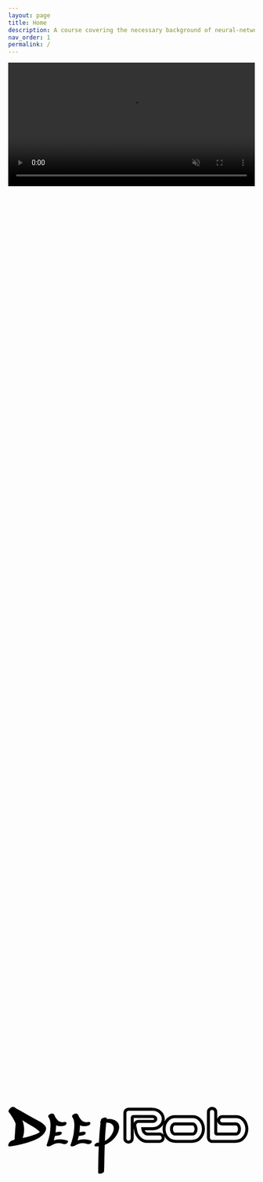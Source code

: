```yaml
---
layout: page
title: Home
description: A course covering the necessary background of neural-network-based deep learning for robot perception – building on advancements in computer vision that enable robots to physically manipulate objects. ROB 498-004 and ROB 599-004 at the University of Michigan.
nav_order: 1
permalink: /
---
```



<div class="banner-container">
<!-- <img src="{{site.baseurl}}/assets/images/banner.jpg" alt="Banner" style="width:100%;"> -->

<video id="bannerVideo" width="100%" autoplay loop muted playsinline>
  <source src="{{site.baseurl}}/assets/videos/banner.webm" type="video/webm">
</video>

<script>
  document.addEventListener('DOMContentLoaded', function() {
    var video = document.getElementById('bannerVideo');

    video.play();

    video.addEventListener('ended', function() {
      video.currentTime = 0;
      video.play();
    });
  });


</script>

<div class="banner-info">
	<!-- <div class="banner-title">DeepRob</div> -->
	<!-- <div class="banner-subtitle">Deep Learning for Robot Perception</div> -->
<!-- 	<img  src="{{site.baseurl}}/assets/logos/DeepRob.svg" alt="DeepRob"/> -->
	<div class="banner-title">
	<svg style="height: 100%;" viewBox="0 0 62 18" fill="none" xmlns="http://www.w3.org/2000/svg">
<g id="title-svg-DeepRob">
<path id="title-svg-DeepRob-1" d="M0.852 0.0839996C0.956 0.0279999 1.068 0 1.188 0C1.356 0 1.512 0.0479999 1.656 0.144C1.712 0.184 1.764 0.224 1.812 0.263999C1.86 0.303999 1.904 0.339999 1.944 0.372C1.992 0.404 2.056 0.436 2.136 0.468C2.216 0.5 2.284 0.532 2.34 0.564C2.58 0.692 2.932 0.892 3.396 1.164L4.464 1.776C5.08 2.128 5.62 2.432 6.084 2.688L6.852 3.096C7.308 3.328 7.692 3.536 8.004 3.72C8.324 3.904 8.62 4.112 8.892 4.344C9.092 4.528 9.248 4.708 9.36 4.884C9.472 5.06 9.528 5.252 9.528 5.46L9.516 5.592C9.436 6.056 9.192 6.5 8.784 6.924C8.472 7.26 8.104 7.548 7.68 7.788C7.264 8.028 6.784 8.256 6.24 8.472C5.312 8.824 4.248 9.14 3.048 9.42C2.92 9.452 2.828 9.472 2.772 9.48L2.28 9.6L1.584 9.732C1.368 9.772 1.104 9.812 0.792 9.852C0.76 9.86 0.7 9.876 0.612 9.9C0.532 9.916 0.46 9.924 0.396 9.924C0.364 9.924 0.316 9.916 0.252 9.9C0.084 9.868 0 9.768 0 9.6C0 9.488 0.04 9.36 0.12 9.216C0.192 9.064 0.268 8.944 0.348 8.856C0.588 8.576 0.94 8.384 1.404 8.28C1.5 8.256 1.556 8.232 1.572 8.208C1.596 8.176 1.612 8.108 1.62 8.004C1.62 7.86 1.628 7.644 1.644 7.356C1.708 6.596 1.748 6.016 1.764 5.616C1.796 5.232 1.816 4.944 1.824 4.752C1.832 4.712 1.84 4.66 1.848 4.596C1.856 4.524 1.86 4.44 1.86 4.344C1.86 4.24 1.844 4.144 1.812 4.056C1.644 3.648 1.376 3.144 1.008 2.544C1.008 2.552 1.012 2.564 1.02 2.58C1.036 2.588 1.048 2.608 1.056 2.64C0.952 2.456 0.78 2.188 0.54 1.836C0.508 1.796 0.472 1.744 0.432 1.68C0.392 1.616 0.356 1.564 0.324 1.524C0.3 1.5 0.268 1.468 0.228 1.428C0.188 1.38 0.156 1.34 0.132 1.308C0.092 1.228 0.072 1.156 0.072 1.092C0.072 0.916 0.16 0.732 0.336 0.539999C0.504 0.348 0.676 0.196 0.852 0.0839996ZM3.648 7.812C4.376 7.652 5.164 7.44 6.012 7.176C6.468 7.032 6.84 6.9 7.128 6.78C7.416 6.66 7.688 6.504 7.944 6.312C7.712 6.032 7.448 5.792 7.152 5.592C6.864 5.384 6.452 5.12 5.916 4.8L5.016 4.26L3.564 3.36C3.86 4.2 4.008 4.988 4.008 5.724C4.008 6.26 3.932 6.792 3.78 7.32L3.648 7.812Z" fill="black"/>
<path id="title-svg-DeepRob-2" d="M14.856 8.45999C14.976 8.49999 15.036 8.57199 15.036 8.67599C15.036 8.80399 14.96 8.94399 14.808 9.09599C14.64 9.26399 14.424 9.34799 14.16 9.34799C14.032 9.34799 13.924 9.33199 13.836 9.29999C13.412 9.16399 13.028 9.09599 12.684 9.09599C12.084 9.09599 11.472 9.28799 10.848 9.67199C10.744 9.74399 10.616 9.80399 10.464 9.85199C10.32 9.89199 10.184 9.91199 10.056 9.91199C9.936 9.91199 9.84 9.89199 9.768 9.85199C9.696 9.80399 9.66 9.73199 9.66 9.63599C9.66 9.57999 9.668 9.53199 9.684 9.49199C9.916 8.84399 10.1 8.25999 10.236 7.73999C10.38 7.21999 10.476 6.69199 10.524 6.15599C10.596 5.43599 10.632 4.90799 10.632 4.57199C10.632 3.68399 10.46 3.00399 10.116 2.53199C10.076 2.48399 10.056 2.41999 10.056 2.33999C10.056 2.17999 10.168 2.03199 10.392 1.89599C10.616 1.75199 10.836 1.67999 11.052 1.67999C11.196 1.67999 11.3 1.71199 11.364 1.77599C11.468 1.81599 11.536 1.87999 11.568 1.96799C11.768 2.49599 12.044 2.94399 12.396 3.31199C12.748 3.67199 13.164 3.85199 13.644 3.85199C13.732 3.85199 13.864 3.83599 14.04 3.80399C14.152 3.78799 14.224 3.77999 14.256 3.77999C14.392 3.77999 14.492 3.81199 14.556 3.87599C14.628 3.93199 14.664 4.01199 14.664 4.11599C14.664 4.22799 14.616 4.33999 14.52 4.45199C14.432 4.56399 14.312 4.64399 14.16 4.69199C13.832 4.80399 13.504 4.85999 13.176 4.85999C12.784 4.85999 12.408 4.77999 12.048 4.61999C12.032 5.06799 12.012 5.40399 11.988 5.62799L11.904 6.38399C12.216 6.32799 12.528 6.27999 12.84 6.23999L13.008 6.22799C13.328 6.22799 13.488 6.33599 13.488 6.55199C13.488 6.69599 13.408 6.82399 13.248 6.93599C13.088 7.04799 12.924 7.11999 12.756 7.15199C12.508 7.19999 12.168 7.25199 11.736 7.30799C11.648 7.69999 11.552 8.06799 11.448 8.41199C11.976 8.21999 12.512 8.12399 13.056 8.12399C13.656 8.12399 14.256 8.23599 14.856 8.45999Z" fill="black"/>
<path id="title-svg-DeepRob-3" d="M20.856 8.45999C20.976 8.49999 21.036 8.57199 21.036 8.67599C21.036 8.80399 20.96 8.94399 20.808 9.09599C20.64 9.26399 20.424 9.34799 20.16 9.34799C20.032 9.34799 19.924 9.33199 19.836 9.29999C19.412 9.16399 19.028 9.09599 18.684 9.09599C18.084 9.09599 17.472 9.28799 16.848 9.67199C16.744 9.74399 16.616 9.80399 16.464 9.85199C16.32 9.89199 16.184 9.91199 16.056 9.91199C15.936 9.91199 15.84 9.89199 15.768 9.85199C15.696 9.80399 15.66 9.73199 15.66 9.63599C15.66 9.57999 15.668 9.53199 15.684 9.49199C15.916 8.84399 16.1 8.25999 16.236 7.73999C16.38 7.21999 16.476 6.69199 16.524 6.15599C16.596 5.43599 16.632 4.90799 16.632 4.57199C16.632 3.68399 16.46 3.00399 16.116 2.53199C16.076 2.48399 16.056 2.41999 16.056 2.33999C16.056 2.17999 16.168 2.03199 16.392 1.89599C16.616 1.75199 16.836 1.67999 17.052 1.67999C17.196 1.67999 17.3 1.71199 17.364 1.77599C17.468 1.81599 17.536 1.87999 17.568 1.96799C17.768 2.49599 18.044 2.94399 18.396 3.31199C18.748 3.67199 19.164 3.85199 19.644 3.85199C19.732 3.85199 19.864 3.83599 20.04 3.80399C20.152 3.78799 20.224 3.77999 20.256 3.77999C20.392 3.77999 20.492 3.81199 20.556 3.87599C20.628 3.93199 20.664 4.01199 20.664 4.11599C20.664 4.22799 20.616 4.33999 20.52 4.45199C20.432 4.56399 20.312 4.64399 20.16 4.69199C19.832 4.80399 19.504 4.85999 19.176 4.85999C18.784 4.85999 18.408 4.77999 18.048 4.61999C18.032 5.06799 18.012 5.40399 17.988 5.62799L17.904 6.38399C18.216 6.32799 18.528 6.27999 18.84 6.23999L19.008 6.22799C19.328 6.22799 19.488 6.33599 19.488 6.55199C19.488 6.69599 19.408 6.82399 19.248 6.93599C19.088 7.04799 18.924 7.11999 18.756 7.15199C18.508 7.19999 18.168 7.25199 17.736 7.30799C17.648 7.69999 17.552 8.06799 17.448 8.41199C17.976 8.21999 18.512 8.12399 19.056 8.12399C19.656 8.12399 20.256 8.23599 20.856 8.45999Z" fill="black"/>
<path id="title-svg-DeepRob-4" d="M26.356 6.27601C26.476 5.97201 26.536 5.68001 26.536 5.40001C26.536 5.03201 26.432 4.73201 26.224 4.50001C25.912 4.13201 25.388 3.95601 24.652 3.97201C24.508 5.23601 24.396 6.76001 24.316 8.54401C24.772 8.30401 25.18 7.98801 25.54 7.59601C25.9 7.19601 26.172 6.75601 26.356 6.27601ZM24.772 3.03601C24.86 3.02801 24.996 3.02401 25.18 3.02401C26.156 3.02401 26.884 3.26401 27.364 3.74401C27.724 4.09601 27.904 4.54801 27.904 5.10001C27.904 5.38801 27.84 5.73201 27.712 6.13201C27.448 6.88401 27.008 7.56001 26.392 8.16001C25.776 8.75201 25.072 9.20401 24.28 9.51601C24.248 10.332 24.224 11.044 24.208 11.652C24.192 12.268 24.18 12.78 24.172 13.188C24.164 14.164 24.14 15.144 24.1 16.128C24.092 16.296 23.972 16.444 23.74 16.572C23.508 16.7 23.272 16.764 23.032 16.764C22.752 16.764 22.612 16.66 22.612 16.452L22.624 15.492C22.632 15.18 22.644 14.428 22.66 13.236C22.684 12.044 22.72 10.932 22.768 9.90001C22.552 9.92401 22.34 9.93601 22.132 9.93601C21.98 9.93601 21.868 9.91201 21.796 9.86401C21.716 9.81601 21.676 9.75201 21.676 9.67201C21.676 9.52801 21.776 9.37601 21.976 9.21601C22.168 9.05601 22.364 8.97601 22.564 8.97601C22.676 8.97601 22.756 8.97201 22.804 8.96401C22.892 7.24401 23.028 5.59201 23.212 4.00801C23.156 3.97601 23.128 3.92401 23.128 3.85201C23.128 3.75601 23.18 3.64401 23.284 3.51601C23.284 3.46801 23.292 3.38801 23.308 3.27601C23.332 3.10801 23.46 2.96401 23.692 2.84401C23.924 2.71601 24.148 2.65201 24.364 2.65201C24.5 2.65201 24.604 2.68001 24.676 2.73601C24.756 2.79201 24.788 2.87601 24.772 2.98801V3.03601Z" fill="black"/>
<path id="title-svg-DeepRob-5" d="M31.187 7.95682C31.1323 8.50369 30.8316 8.79992 30.2847 8.84549C30.0295 8.84549 29.8062 8.76346 29.6148 8.5994C29.4325 8.42622 29.3413 8.21203 29.3413 7.95682V1.47635C29.3504 1.22114 29.4461 1.01151 29.6284 0.847443C29.8107 0.674266 30.0295 0.587677 30.2847 0.587677H30.9546H32.6362H36.0132C36.0679 0.587677 36.1226 0.592234 36.1773 0.601349H36.2593C36.8973 0.619578 37.4214 0.765411 37.8316 1.03885C38.2417 1.31229 38.5379 1.62674 38.7202 1.98221C38.9025 2.32856 38.9937 2.67947 38.9937 3.03494C38.9937 3.39953 38.9025 3.75955 38.7202 4.11502C38.5471 4.46137 38.2508 4.77127 37.8316 5.04471C37.4214 5.31815 36.8973 5.46398 36.2593 5.48221H33.853C33.926 5.93794 34.0763 6.27518 34.3042 6.49393C34.523 6.71268 34.801 6.82205 35.1382 6.82205H38.0913C38.3465 6.83117 38.5562 6.92687 38.7202 7.10916C38.8934 7.29145 38.98 7.5102 38.98 7.76541C38.9709 8.01151 38.8797 8.22114 38.7066 8.39432C38.5425 8.55838 38.3374 8.64497 38.0913 8.65408H34.8921C34.2176 8.6632 33.6069 8.39887 33.0601 7.86111C32.5132 7.32335 32.1805 6.68533 32.062 5.94705C31.898 5.12674 31.8159 4.66645 31.8159 4.56619C31.8159 4.31098 31.9025 4.09679 32.0757 3.92361C32.258 3.74132 32.4767 3.65018 32.7319 3.65018H36.3413C36.5145 3.64106 36.6558 3.6046 36.7652 3.5408C36.8836 3.46789 36.9702 3.39041 37.0249 3.30838C37.0796 3.21723 37.1069 3.12609 37.1069 3.03494C37.1069 2.9438 37.0796 2.85721 37.0249 2.77518C36.9702 2.68403 36.8836 2.60656 36.7652 2.54276C36.6558 2.46984 36.5145 2.42882 36.3413 2.41971H32.6362H31.5425C31.3055 2.42882 31.187 2.54731 31.187 2.77518V7.95682Z" fill="none" stroke="black" stroke-width="0.75"/>
<path id="title-svg-DeepRob-6" d="M42.1714 8.65408C41.3693 8.62674 40.7632 8.43989 40.353 8.09354C39.9429 7.73807 39.6467 7.34158 39.4644 6.90408C39.2821 6.45747 39.1909 6.0063 39.1909 5.55057C39.1909 5.07661 39.2775 4.62088 39.4507 4.18338C39.633 3.73677 39.9292 3.34028 40.3394 2.99393C40.7586 2.63846 41.2873 2.45617 41.9253 2.44705H46.355C46.993 2.45617 47.5171 2.63846 47.9273 2.99393C48.3465 3.34028 48.6428 3.73677 48.8159 4.18338C48.9982 4.62088 49.0894 5.07661 49.0894 5.55057C49.0894 6.0063 48.9982 6.45747 48.8159 6.90408C48.6336 7.34158 48.3374 7.73807 47.9273 8.09354C47.5171 8.43989 46.911 8.62674 46.1089 8.65408H42.1714ZM41.8706 4.27908C41.6974 4.27908 41.5471 4.352 41.4194 4.49783C41.2918 4.63455 41.1961 4.79861 41.1323 4.99002C41.0777 5.17231 41.0503 5.3546 41.0503 5.5369C41.0503 5.7283 41.0777 5.91971 41.1323 6.11111C41.1961 6.29341 41.2918 6.45747 41.4194 6.6033C41.5471 6.74002 41.6974 6.81294 41.8706 6.82205H46.4097C46.5829 6.81294 46.7333 6.74002 46.8609 6.6033C46.9885 6.45747 47.0796 6.29341 47.1343 6.11111C47.1981 5.91971 47.23 5.7283 47.23 5.5369C47.23 5.3546 47.1981 5.17231 47.1343 4.99002C47.0796 4.79861 46.9885 4.63455 46.8609 4.49783C46.7333 4.352 46.5829 4.27908 46.4097 4.27908H41.8706Z" fill="none" stroke="black" stroke-width="0.75"/>
<path id="title-svg-DeepRob-7" d="M52.187 1.2576V6.46658C52.187 6.69445 52.3055 6.81294 52.5425 6.82205H57.3277C57.5008 6.81294 57.6512 6.74002 57.7788 6.6033C57.9064 6.45747 57.9976 6.29341 58.0523 6.11111C58.1161 5.91971 58.148 5.7283 58.148 5.5369C58.148 5.3546 58.1161 5.17231 58.0523 4.99002C57.9976 4.79861 57.9064 4.63455 57.7788 4.49783C57.6512 4.352 57.5008 4.27908 57.3277 4.27908H53.8277C53.5724 4.27908 53.3537 4.19249 53.1714 4.01932C52.9982 3.83703 52.9116 3.61828 52.9116 3.36307C52.9116 3.10786 53.0028 2.89367 53.1851 2.72049C53.3583 2.5382 53.5724 2.44705 53.8277 2.44705H57.273C57.911 2.45617 58.4351 2.63846 58.8452 2.99393C59.2645 3.34028 59.5607 3.73677 59.7339 4.18338C59.9162 4.62088 60.0073 5.07661 60.0073 5.55057C60.0073 6.0063 59.9162 6.45747 59.7339 6.90408C59.5516 7.34158 59.2554 7.73807 58.8452 8.09354C58.4351 8.43989 57.829 8.62674 57.0269 8.65408H51.2847C51.0295 8.65408 50.8107 8.57205 50.6284 8.40799C50.4461 8.23481 50.3504 8.02062 50.3413 7.76541V1.2576C50.3413 1.00239 50.4325 0.792755 50.6148 0.628693C50.8062 0.455516 51.0295 0.368927 51.2847 0.368927C51.8316 0.4145 52.1323 0.710724 52.187 1.2576Z" fill="none" stroke="black" stroke-width="0.75"/>
</g>
</svg>
</div>

<div class="banner-subtitle">
	<!-- <img class="banner-subtitle" src="{{site.baseurl}}/assets/logos/DeepLearningxRobotPerception.svg" alt="Deep Learning x Robot Perception"/> -->
	<svg style="height: 100%;" viewBox="0 0 226 18" fill="none" xmlns="http://www.w3.org/2000/svg">
<g id="title-svg-DLxRP">
<path id="title-svg-DLxRP-RP-15" d="M221.957 4.63248C222.363 4.63248 222.761 4.67935 223.152 4.7731C223.55 4.86685 223.929 5.00748 224.289 5.19498C224.648 5.37466 224.964 5.61685 225.238 5.92154C225.519 6.22623 225.671 6.58951 225.695 7.01138V7.50357V9.50748C225.648 9.97623 225.39 10.2301 224.921 10.2692C224.703 10.2692 224.511 10.1989 224.347 10.0583C224.191 9.90982 224.113 9.72623 224.113 9.50748V8.99185V7.37466C224.097 7.13248 224.003 6.93326 223.832 6.77701C223.667 6.61295 223.48 6.48404 223.269 6.39029C223.066 6.29654 222.851 6.22623 222.625 6.17935C222.406 6.13248 222.183 6.10904 221.957 6.10904C221.73 6.10904 221.503 6.13248 221.277 6.17935C221.058 6.22623 220.843 6.29654 220.632 6.39029C220.429 6.48404 220.242 6.61295 220.07 6.77701C219.906 6.93326 219.816 7.13248 219.8 7.37466V8.99185V9.50748C219.761 9.97623 219.507 10.2301 219.039 10.2692C218.82 10.2692 218.628 10.1989 218.464 10.0583C218.308 9.90982 218.23 9.72623 218.23 9.50748V7.50357V7.01138C218.253 6.58951 218.402 6.22623 218.675 5.92154C218.949 5.61685 219.265 5.37466 219.625 5.19498C219.984 5.00748 220.359 4.86685 220.75 4.7731C221.148 4.67935 221.55 4.63248 221.957 4.63248Z" fill="none" stroke="black" stroke-width="0.55"/>
<path id="title-svg-DLxRP-RP-14" d="M211.644 10.1286C210.957 10.1051 210.437 9.94498 210.085 9.6481C209.734 9.34341 209.48 9.00357 209.324 8.62857C209.167 8.24576 209.089 7.85904 209.089 7.46841C209.089 7.06216 209.164 6.67154 209.312 6.29654C209.468 5.91373 209.722 5.57388 210.074 5.27701C210.433 4.97232 210.886 4.81607 211.433 4.80826H215.23C215.777 4.81607 216.226 4.97232 216.578 5.27701C216.937 5.57388 217.191 5.91373 217.339 6.29654C217.496 6.67154 217.574 7.06216 217.574 7.46841C217.574 7.85904 217.496 8.24576 217.339 8.62857C217.183 9.00357 216.929 9.34341 216.578 9.6481C216.226 9.94498 215.707 10.1051 215.019 10.1286H211.644ZM211.386 6.37857C211.238 6.37857 211.109 6.44107 211 6.56607C210.89 6.68326 210.808 6.82388 210.753 6.98795C210.707 7.1442 210.683 7.30045 210.683 7.4567C210.683 7.62076 210.707 7.78482 210.753 7.94888C210.808 8.10513 210.89 8.24576 211 8.37076C211.109 8.48795 211.238 8.55045 211.386 8.55826H215.277C215.425 8.55045 215.554 8.48795 215.664 8.37076C215.773 8.24576 215.851 8.10513 215.898 7.94888C215.953 7.78482 215.98 7.62076 215.98 7.4567C215.98 7.30045 215.953 7.1442 215.898 6.98795C215.851 6.82388 215.773 6.68326 215.664 6.56607C215.554 6.44107 215.425 6.37857 215.277 6.37857H211.386Z" fill="none" stroke="black" stroke-width="0.55"/>
<path id="title-svg-DLxRP-RP-13" d="M208.027 4.69107C208.238 4.69888 208.417 4.77701 208.566 4.92545C208.714 5.06607 208.792 5.24185 208.8 5.45279V9.50748C208.753 9.97623 208.496 10.2301 208.027 10.2692C207.808 10.2692 207.617 10.1989 207.453 10.0583C207.296 9.90982 207.218 9.72623 207.218 9.50748V5.45279C207.226 5.23404 207.308 5.05435 207.464 4.91373C207.621 4.76529 207.808 4.69107 208.027 4.69107ZM207.042 3.16763C207.042 2.94888 207.136 2.76138 207.324 2.60513C207.511 2.44888 207.738 2.37076 208.003 2.37076C208.269 2.37076 208.496 2.44888 208.683 2.60513C208.871 2.76138 208.964 2.94888 208.964 3.16763C208.964 3.3942 208.871 3.5856 208.683 3.74185C208.496 3.8981 208.269 3.97623 208.003 3.97623C207.738 3.97623 207.511 3.8981 207.324 3.74185C207.136 3.5856 207.042 3.3942 207.042 3.16763Z" fill="none" stroke="black" stroke-width="0.55"/>
<path id="title-svg-DLxRP-RP-12" d="M200.761 3.02701C200.98 3.02701 201.167 3.10123 201.324 3.24966C201.48 3.39029 201.562 3.56998 201.57 3.78873V4.80826H205.554C205.773 4.80826 205.96 4.88248 206.117 5.03091C206.265 5.18716 206.339 5.37466 206.339 5.59341C206.339 5.81216 206.261 5.99966 206.105 6.15591C205.957 6.30435 205.773 6.37857 205.554 6.37857H201.57V6.61295C201.562 6.93326 201.582 7.23013 201.628 7.50357C201.683 7.7692 201.808 8.00748 202.003 8.21841C202.199 8.42935 202.445 8.54263 202.742 8.55826H205.601C205.82 8.56607 206 8.6481 206.14 8.80435C206.289 8.9606 206.363 9.1481 206.363 9.36685C206.355 9.57779 206.277 9.75748 206.128 9.90591C205.988 10.0465 205.812 10.1208 205.601 10.1286H202.343C201.796 10.0973 201.343 9.91373 200.984 9.57779C200.632 9.23404 200.378 8.81607 200.222 8.32388C200.074 7.8317 199.996 7.30826 199.988 6.75357V6.37857H198.64C198.421 6.37857 198.238 6.30045 198.089 6.1442C197.933 5.99576 197.855 5.81216 197.855 5.59341C197.855 5.37466 197.929 5.19107 198.078 5.04263C198.234 4.88638 198.421 4.80826 198.64 4.80826H199.988V3.78873C199.996 3.57779 200.074 3.40201 200.222 3.26138C200.371 3.11295 200.55 3.03482 200.761 3.02701Z" fill="none" stroke="black" stroke-width="0.55"/>
<path id="title-svg-DLxRP-RP-11" d="M190.8 11.1481C190.753 11.6169 190.496 11.8708 190.027 11.9098C189.808 11.9098 189.617 11.8356 189.453 11.6872C189.296 11.5465 189.218 11.3669 189.218 11.1481V5.56998C189.226 5.35123 189.308 5.17154 189.464 5.03091C189.621 4.88248 189.808 4.80826 190.027 4.80826H194.949C195.636 4.8317 196.156 4.99576 196.507 5.30045C196.859 5.59732 197.113 5.93716 197.269 6.31998C197.425 6.69498 197.503 7.07779 197.503 7.46841C197.503 7.87466 197.425 8.2692 197.269 8.65201C197.121 9.02701 196.867 9.36685 196.507 9.67154C196.156 9.96841 195.707 10.1208 195.16 10.1286H192.207C191.988 10.1286 191.804 10.0504 191.656 9.8942C191.5 9.74576 191.421 9.56216 191.421 9.34341C191.421 9.12466 191.496 8.94107 191.644 8.79263C191.8 8.63638 191.988 8.55826 192.207 8.55826H195.207C195.355 8.55826 195.484 8.49966 195.593 8.38248C195.703 8.25748 195.781 8.11685 195.828 7.9606C195.882 7.79654 195.91 7.63638 195.91 7.48013C195.91 7.31607 195.882 7.15591 195.828 6.99966C195.781 6.8356 195.703 6.69498 195.593 6.57779C195.484 6.45279 195.355 6.38638 195.207 6.37857H191.105C190.902 6.38638 190.8 6.48795 190.8 6.68326V11.1481Z" fill="none" stroke="black" stroke-width="0.55"/>
<path id="title-svg-DLxRP-RP-10" d="M183.621 10.1286C182.933 10.1051 182.414 9.94498 182.062 9.6481C181.71 9.34341 181.457 9.00357 181.3 8.62857C181.144 8.24576 181.066 7.85904 181.066 7.46841C181.066 7.06216 181.14 6.67154 181.289 6.29654C181.445 5.91373 181.699 5.57388 182.05 5.27701C182.41 4.97232 182.863 4.81607 183.41 4.80826H187.863C188.082 4.80826 188.265 4.88248 188.414 5.03091C188.57 5.17154 188.648 5.34341 188.648 5.54654C188.648 5.75748 188.57 5.93716 188.414 6.0856C188.265 6.22623 188.082 6.29654 187.863 6.29654H183.48C183.308 6.29654 183.156 6.35513 183.023 6.47232C182.898 6.58951 182.804 6.74185 182.742 6.92935C182.687 7.11685 182.66 7.30045 182.66 7.48013C182.66 7.67545 182.687 7.86685 182.742 8.05435C182.804 8.24185 182.898 8.3942 183.023 8.51138C183.156 8.62076 183.308 8.67935 183.48 8.68716H187.863C188.082 8.68716 188.265 8.75748 188.414 8.8981C188.57 9.03873 188.648 9.2067 188.648 9.40201C188.648 9.60513 188.57 9.77701 188.414 9.91763C188.265 10.0583 188.082 10.1286 187.863 10.1286H183.621ZM188.507 7.44498C188.507 7.59341 188.441 7.72232 188.308 7.8317C188.191 7.93326 188.042 7.98404 187.863 7.98404H184.031C183.851 7.98404 183.699 7.93326 183.574 7.8317C183.449 7.72232 183.386 7.59341 183.386 7.44498C183.386 7.30435 183.449 7.17935 183.574 7.06998C183.699 6.96841 183.851 6.91763 184.031 6.91763H187.863C188.042 6.91763 188.195 6.97232 188.32 7.0817C188.445 7.18326 188.507 7.30435 188.507 7.44498Z" fill="none" stroke="black" stroke-width="0.55"/>
<path id="title-svg-DLxRP-RP-9" d="M175.597 10.1286C174.91 10.1051 174.39 9.94498 174.039 9.6481C173.687 9.34341 173.433 9.00357 173.277 8.62857C173.121 8.24576 173.042 7.85904 173.042 7.46841C173.042 7.06216 173.117 6.67154 173.265 6.29654C173.421 5.91373 173.675 5.57388 174.027 5.27701C174.386 4.97232 174.839 4.81607 175.386 4.80826H179.839C180.058 4.80826 180.242 4.88638 180.39 5.04263C180.546 5.19107 180.625 5.37466 180.625 5.59341C180.625 5.81216 180.546 5.99966 180.39 6.15591C180.242 6.30435 180.058 6.37857 179.839 6.37857H175.339C175.191 6.37857 175.062 6.44107 174.953 6.56607C174.843 6.68326 174.761 6.82388 174.707 6.98795C174.66 7.1442 174.636 7.30045 174.636 7.4567C174.636 7.62076 174.66 7.78482 174.707 7.94888C174.761 8.10513 174.843 8.24576 174.953 8.37076C175.062 8.48795 175.191 8.55045 175.339 8.55826H179.839C180.058 8.55826 180.242 8.63638 180.39 8.79263C180.546 8.94107 180.625 9.12466 180.625 9.34341C180.625 9.56216 180.546 9.74576 180.39 9.8942C180.242 10.0504 180.058 10.1286 179.839 10.1286H175.597Z" fill="none" stroke="black" stroke-width="0.55"/>
<path id="title-svg-DLxRP-RP-8" d="M165.464 6.28482C165.613 5.90982 165.863 5.57388 166.214 5.27701C166.574 4.97232 167.027 4.81607 167.574 4.80826H171.98C172.199 4.80826 172.382 4.88638 172.531 5.04263C172.687 5.19107 172.765 5.37466 172.765 5.59341C172.765 5.81216 172.687 5.99966 172.531 6.15591C172.382 6.30435 172.199 6.37857 171.98 6.37857H167.527C167.378 6.37857 167.25 6.44107 167.14 6.56607C167.031 6.68326 166.945 6.82388 166.882 6.98795C166.828 7.15201 166.8 7.30826 166.8 7.4567V9.50748C166.753 9.97623 166.496 10.2301 166.027 10.2692C165.808 10.2692 165.617 10.1989 165.453 10.0583C165.296 9.90982 165.218 9.72623 165.218 9.50748V7.46841H165.23C165.23 7.06216 165.308 6.66763 165.464 6.28482Z" fill="none" stroke="black" stroke-width="0.55"/>
<path id="title-svg-DLxRP-RP-7" d="M159.621 10.1286C158.933 10.1051 158.414 9.94498 158.062 9.6481C157.71 9.34341 157.457 9.00357 157.3 8.62857C157.144 8.24576 157.066 7.85904 157.066 7.46841C157.066 7.06216 157.14 6.67154 157.289 6.29654C157.445 5.91373 157.699 5.57388 158.05 5.27701C158.41 4.97232 158.863 4.81607 159.41 4.80826H163.863C164.082 4.80826 164.265 4.88248 164.414 5.03091C164.57 5.17154 164.648 5.34341 164.648 5.54654C164.648 5.75748 164.57 5.93716 164.414 6.0856C164.265 6.22623 164.082 6.29654 163.863 6.29654H159.48C159.308 6.29654 159.156 6.35513 159.023 6.47232C158.898 6.58951 158.804 6.74185 158.742 6.92935C158.687 7.11685 158.66 7.30045 158.66 7.48013C158.66 7.67545 158.687 7.86685 158.742 8.05435C158.804 8.24185 158.898 8.3942 159.023 8.51138C159.156 8.62076 159.308 8.67935 159.48 8.68716H163.863C164.082 8.68716 164.265 8.75748 164.414 8.8981C164.57 9.03873 164.648 9.2067 164.648 9.40201C164.648 9.60513 164.57 9.77701 164.414 9.91763C164.265 10.0583 164.082 10.1286 163.863 10.1286H159.621ZM164.507 7.44498C164.507 7.59341 164.441 7.72232 164.308 7.8317C164.191 7.93326 164.042 7.98404 163.863 7.98404H160.031C159.851 7.98404 159.699 7.93326 159.574 7.8317C159.449 7.72232 159.386 7.59341 159.386 7.44498C159.386 7.30435 159.449 7.17935 159.574 7.06998C159.699 6.96841 159.851 6.91763 160.031 6.91763H163.863C164.042 6.91763 164.195 6.97232 164.32 7.0817C164.445 7.18326 164.507 7.30435 164.507 7.44498Z" fill="none" stroke="black" stroke-width="0.55"/>
<path id="title-svg-DLxRP-RP-6" d="M149.8 9.50748C149.753 9.97623 149.496 10.2301 149.027 10.2692C148.808 10.2692 148.617 10.1989 148.453 10.0583C148.296 9.90982 148.218 9.72623 148.218 9.50748V3.97623C148.226 3.75748 148.308 3.57779 148.464 3.43716C148.621 3.28873 148.808 3.21451 149.027 3.21451H153.949C154.636 3.23795 155.156 3.39029 155.507 3.67154C155.859 3.94498 156.113 4.25748 156.269 4.60904C156.425 4.9606 156.503 5.31607 156.503 5.67545C156.503 6.05045 156.425 6.41373 156.269 6.76529C156.121 7.11685 155.867 7.43326 155.507 7.71451C155.156 7.98795 154.707 8.12076 154.16 8.11295H151.207C150.988 8.11295 150.804 8.03482 150.656 7.87857C150.5 7.73013 150.421 7.54654 150.421 7.32779C150.421 7.10904 150.496 6.92545 150.644 6.77701C150.8 6.62076 150.988 6.54263 151.207 6.54263H154.23C154.378 6.54263 154.5 6.49576 154.593 6.40201C154.695 6.30045 154.769 6.18716 154.816 6.06216C154.863 5.92935 154.886 5.79654 154.886 5.66373C154.886 5.53873 154.863 5.41373 154.816 5.28873C154.769 5.15591 154.695 5.04263 154.593 4.94888C154.5 4.84732 154.378 4.79263 154.23 4.78482H150.105C149.902 4.79263 149.8 4.8942 149.8 5.08951V9.50748Z" fill="none" stroke="black" stroke-width="0.55"/>
<path id="title-svg-DLxRP-RP-5" d="M137.761 3.02701C137.98 3.02701 138.167 3.10123 138.324 3.24966C138.48 3.39029 138.562 3.56998 138.57 3.78873V4.80826H142.554C142.773 4.80826 142.96 4.88248 143.117 5.03091C143.265 5.18716 143.339 5.37466 143.339 5.59341C143.339 5.81216 143.261 5.99966 143.105 6.15591C142.957 6.30435 142.773 6.37857 142.554 6.37857H138.57V6.61295C138.562 6.93326 138.582 7.23013 138.628 7.50357C138.683 7.7692 138.808 8.00748 139.003 8.21841C139.199 8.42935 139.445 8.54263 139.742 8.55826H142.601C142.82 8.56607 143 8.6481 143.14 8.80435C143.289 8.9606 143.363 9.1481 143.363 9.36685C143.355 9.57779 143.277 9.75748 143.128 9.90591C142.988 10.0465 142.812 10.1208 142.601 10.1286H139.343C138.796 10.0973 138.343 9.91373 137.984 9.57779C137.632 9.23404 137.378 8.81607 137.222 8.32388C137.074 7.8317 136.996 7.30826 136.988 6.75357V6.37857H135.64C135.421 6.37857 135.238 6.30045 135.089 6.1442C134.933 5.99576 134.855 5.81216 134.855 5.59341C134.855 5.37466 134.929 5.19107 135.078 5.04263C135.234 4.88638 135.421 4.80826 135.64 4.80826H136.988V3.78873C136.996 3.57779 137.074 3.40201 137.222 3.26138C137.371 3.11295 137.55 3.03482 137.761 3.02701Z" fill="none" stroke="black" stroke-width="0.55"/>
<path id="title-svg-DLxRP-RP-4" d="M128.644 10.1286C127.957 10.1051 127.437 9.94498 127.085 9.6481C126.734 9.34341 126.48 9.00357 126.324 8.62857C126.168 8.24576 126.089 7.85904 126.089 7.46841C126.089 7.06216 126.164 6.67154 126.312 6.29654C126.468 5.91373 126.722 5.57388 127.074 5.27701C127.433 4.97232 127.886 4.81607 128.433 4.80826H132.23C132.777 4.81607 133.226 4.97232 133.578 5.27701C133.937 5.57388 134.191 5.91373 134.339 6.29654C134.496 6.67154 134.574 7.06216 134.574 7.46841C134.574 7.85904 134.496 8.24576 134.339 8.62857C134.183 9.00357 133.929 9.34341 133.578 9.6481C133.226 9.94498 132.707 10.1051 132.019 10.1286H128.644ZM128.386 6.37857C128.238 6.37857 128.109 6.44107 128 6.56607C127.89 6.68326 127.808 6.82388 127.753 6.98795C127.707 7.1442 127.683 7.30045 127.683 7.4567C127.683 7.62076 127.707 7.78482 127.753 7.94888C127.808 8.10513 127.89 8.24576 128 8.37076C128.109 8.48795 128.238 8.55045 128.386 8.55826H132.277C132.425 8.55045 132.554 8.48795 132.664 8.37076C132.773 8.24576 132.851 8.10513 132.898 7.94888C132.953 7.78482 132.98 7.62076 132.98 7.4567C132.98 7.30045 132.953 7.1442 132.898 6.98795C132.851 6.82388 132.773 6.68326 132.664 6.56607C132.554 6.44107 132.425 6.37857 132.277 6.37857H128.386Z" fill="none" stroke="black" stroke-width="0.55"/>
<path id="title-svg-DLxRP-RP-3" d="M118.8 3.78873V8.25357C118.8 8.44888 118.902 8.55045 119.105 8.55826H123.207C123.355 8.55045 123.484 8.48795 123.593 8.37076C123.703 8.24576 123.781 8.10513 123.828 7.94888C123.882 7.78482 123.91 7.62076 123.91 7.4567C123.91 7.30045 123.882 7.1442 123.828 6.98795C123.781 6.82388 123.703 6.68326 123.593 6.56607C123.484 6.44107 123.355 6.37857 123.207 6.37857H120.207C119.988 6.37857 119.8 6.30435 119.644 6.15591C119.496 5.99966 119.421 5.81216 119.421 5.59341C119.421 5.37466 119.5 5.19107 119.656 5.04263C119.804 4.88638 119.988 4.80826 120.207 4.80826H123.16C123.707 4.81607 124.156 4.97232 124.507 5.27701C124.867 5.57388 125.121 5.91373 125.269 6.29654C125.425 6.67154 125.503 7.06216 125.503 7.46841C125.503 7.85904 125.425 8.24576 125.269 8.62857C125.113 9.00357 124.859 9.34341 124.507 9.6481C124.156 9.94498 123.636 10.1051 122.949 10.1286H118.027C117.808 10.1286 117.621 10.0583 117.464 9.91763C117.308 9.7692 117.226 9.5856 117.218 9.36685V3.78873C117.218 3.56998 117.296 3.39029 117.453 3.24966C117.617 3.10123 117.808 3.02701 118.027 3.02701C118.496 3.06607 118.753 3.31998 118.8 3.78873Z" fill="none" stroke="black" stroke-width="0.55"/>
<path id="title-svg-DLxRP-RP-2" d="M110.644 10.1286C109.957 10.1051 109.437 9.94498 109.085 9.6481C108.734 9.34341 108.48 9.00357 108.324 8.62857C108.168 8.24576 108.089 7.85904 108.089 7.46841C108.089 7.06216 108.164 6.67154 108.312 6.29654C108.468 5.91373 108.722 5.57388 109.074 5.27701C109.433 4.97232 109.886 4.81607 110.433 4.80826H114.23C114.777 4.81607 115.226 4.97232 115.578 5.27701C115.937 5.57388 116.191 5.91373 116.339 6.29654C116.496 6.67154 116.574 7.06216 116.574 7.46841C116.574 7.85904 116.496 8.24576 116.339 8.62857C116.183 9.00357 115.929 9.34341 115.578 9.6481C115.226 9.94498 114.707 10.1051 114.019 10.1286H110.644ZM110.386 6.37857C110.238 6.37857 110.109 6.44107 110 6.56607C109.89 6.68326 109.808 6.82388 109.753 6.98795C109.707 7.1442 109.683 7.30045 109.683 7.4567C109.683 7.62076 109.707 7.78482 109.753 7.94888C109.808 8.10513 109.89 8.24576 110 8.37076C110.109 8.48795 110.238 8.55045 110.386 8.55826H114.277C114.425 8.55045 114.554 8.48795 114.664 8.37076C114.773 8.24576 114.851 8.10513 114.898 7.94888C114.953 7.78482 114.98 7.62076 114.98 7.4567C114.98 7.30045 114.953 7.1442 114.898 6.98795C114.851 6.82388 114.773 6.68326 114.664 6.56607C114.554 6.44107 114.425 6.37857 114.277 6.37857H110.386Z" fill="none" stroke="black" stroke-width="0.55"/>
<path id="title-svg-DLxRP-RP-1" d="M100.8 9.53091C100.753 9.99966 100.496 10.2536 100.027 10.2926C99.8081 10.2926 99.6167 10.2223 99.4527 10.0817C99.2964 9.93326 99.2183 9.74966 99.2183 9.53091V3.97623C99.2261 3.75748 99.3081 3.57779 99.4644 3.43716C99.6206 3.28873 99.8081 3.21451 100.027 3.21451H100.601H102.043H104.937C104.984 3.21451 105.031 3.21841 105.078 3.22623H105.148C105.695 3.24185 106.144 3.36685 106.496 3.60123C106.847 3.8356 107.101 4.10513 107.257 4.40982C107.414 4.7067 107.492 5.00748 107.492 5.31216C107.492 5.62466 107.414 5.93326 107.257 6.23795C107.109 6.53482 106.855 6.80045 106.496 7.03482C106.144 7.2692 105.695 7.3942 105.148 7.40982H103.085C103.148 7.80045 103.277 8.08951 103.472 8.27701C103.66 8.46451 103.898 8.55826 104.187 8.55826H106.718C106.937 8.56607 107.117 8.6481 107.257 8.80435C107.406 8.9606 107.48 9.1481 107.48 9.36685C107.472 9.57779 107.394 9.75748 107.246 9.90591C107.105 10.0465 106.929 10.1208 106.718 10.1286H103.976C103.398 10.1364 102.875 9.90982 102.406 9.44888C101.937 8.98795 101.652 8.44107 101.55 7.80826C101.41 7.10513 101.339 6.7106 101.339 6.62466C101.339 6.40591 101.414 6.22232 101.562 6.07388C101.718 5.91763 101.906 5.83951 102.125 5.83951H105.218C105.367 5.8317 105.488 5.80045 105.582 5.74576C105.683 5.68326 105.757 5.61685 105.804 5.54654C105.851 5.46841 105.875 5.39029 105.875 5.31216C105.875 5.23404 105.851 5.15982 105.804 5.08951C105.757 5.01138 105.683 4.94498 105.582 4.89029C105.488 4.82779 105.367 4.79263 105.218 4.78482H102.043H101.105C100.902 4.79263 100.8 4.8942 100.8 5.08951V9.53091Z" fill="none" stroke="black" stroke-width="0.55"/>
<path id="title-svg-DLxRP-x" d="M86.49 6.472L84.64 3.992H85.43L86.9 5.952L88.34 3.992H89.13L87.27 6.462L89.28 9.152H88.48L86.86 6.982L85.27 9.152H84.49L86.49 6.472Z" fill="black"/>
<path id="title-svg-DLxRP-DL-12" d="M75.264 5.508C75.272 5.516 75.276 5.528 75.276 5.544C75.332 6.048 75.36 6.592 75.36 7.176C75.36 7.824 75.32 8.444 75.24 9.036C75.216 9.196 75.092 9.34 74.868 9.468C74.644 9.588 74.424 9.648 74.208 9.648C74.08 9.648 73.98 9.624 73.908 9.576C73.836 9.52 73.804 9.436 73.812 9.324C73.892 8.588 73.932 7.936 73.932 7.368C73.684 8 73.348 8.536 72.924 8.976C72.5 9.408 72.008 9.624 71.448 9.624C71.328 9.624 71.208 9.612 71.088 9.588C70.568 9.5 70.196 9.264 69.972 8.88C69.748 8.488 69.636 8.008 69.636 7.44C69.636 6.88 69.728 6.272 69.912 5.616C70.056 5.12 70.268 4.644 70.548 4.188C70.836 3.724 71.184 3.344 71.592 3.048C72 2.752 72.448 2.604 72.936 2.604C73.352 2.604 73.656 2.684 73.848 2.844C74.04 3.004 74.136 3.216 74.136 3.48C74.136 3.808 74.016 4.172 73.776 4.572C73.536 4.964 73.28 5.264 73.008 5.472C72.928 5.528 72.82 5.576 72.684 5.616C72.548 5.648 72.416 5.664 72.288 5.664C72.144 5.664 72.028 5.644 71.94 5.604C71.852 5.564 71.808 5.508 71.808 5.436C71.808 5.332 71.888 5.212 72.048 5.076C72.152 4.988 72.292 4.8 72.468 4.512C72.652 4.216 72.744 3.984 72.744 3.816C72.744 3.664 72.66 3.588 72.492 3.588C72.252 3.588 71.968 3.948 71.64 4.668C71.456 5.028 71.32 5.42 71.232 5.844C71.12 6.356 71.064 6.828 71.064 7.26C71.064 8.036 71.276 8.464 71.7 8.544C71.868 8.568 72.032 8.444 72.192 8.172C72.36 7.892 72.504 7.564 72.624 7.188C72.52 7.244 72.364 7.32 72.156 7.416C72.028 7.472 71.888 7.5 71.736 7.5C71.576 7.5 71.456 7.46 71.376 7.38C71.328 7.316 71.304 7.256 71.304 7.2C71.304 7.128 71.324 7.06 71.364 6.996C71.412 6.924 71.468 6.868 71.532 6.828C72.548 6.132 73.516 5.576 74.436 5.16C74.508 5.128 74.596 5.112 74.7 5.112C74.86 5.112 75 5.152 75.12 5.232C75.24 5.304 75.288 5.396 75.264 5.508Z" fill="black"/>
<path id="title-svg-DLxRP-DL-11" d="M69.292 2.88001C69.1 4.33601 69.004 5.70801 69.004 6.99601C69.004 7.62001 69.028 8.25201 69.076 8.89201C69.092 8.94001 69.1 8.98001 69.1 9.01201C69.1 9.03601 69.092 9.07201 69.076 9.12001C69.076 9.12801 69.072 9.13201 69.064 9.13201V9.15601C69.016 9.29201 68.904 9.41201 68.728 9.51601C68.552 9.61201 68.364 9.66801 68.164 9.68401C67.844 9.71601 67.652 9.63201 67.588 9.43201C67.308 8.68001 66.864 7.64001 66.256 6.31201L66.112 5.97601C66.048 6.97601 66.008 8.04401 65.992 9.18001C65.992 9.34801 65.88 9.50001 65.656 9.63601C65.432 9.76401 65.204 9.82801 64.972 9.82801C64.828 9.82801 64.712 9.80001 64.624 9.74401C64.536 9.68801 64.496 9.59601 64.504 9.46801C64.552 7.29201 64.708 5.23201 64.972 3.28801L64.984 3.24001C64.968 3.06401 65.076 2.90401 65.308 2.76001C65.54 2.61601 65.772 2.54401 66.004 2.54401C66.244 2.54401 66.392 2.62401 66.448 2.78401C66.704 3.48001 67.084 4.37601 67.588 5.47201C67.636 4.72001 67.72 3.95601 67.84 3.18001C67.864 3.02001 67.992 2.88001 68.224 2.76001C68.456 2.63201 68.684 2.56801 68.908 2.56801C69.196 2.56801 69.324 2.67201 69.292 2.88001Z" fill="black"/>
<path id="title-svg-DLxRP-DL-10" d="M62.272 3.276C62.28 3.116 62.396 2.976 62.62 2.856C62.844 2.728 63.068 2.664 63.292 2.664C63.42 2.664 63.524 2.692 63.604 2.748C63.684 2.796 63.72 2.876 63.712 2.988L63.364 9.504C63.356 9.672 63.24 9.82 63.016 9.948C62.792 10.068 62.568 10.128 62.344 10.128C62.048 10.128 61.904 10.012 61.912 9.78L62.272 3.276ZM62.248 1.692C62.232 1.804 62.26 1.888 62.332 1.944C62.412 2 62.516 2.028 62.644 2.028C62.86 2.028 63.08 1.968 63.304 1.848C63.528 1.728 63.652 1.584 63.676 1.416C63.74 1.016 63.784 0.716004 63.808 0.516004C63.84 0.316004 63.716 0.216003 63.436 0.216003C63.22 0.216003 62.996 0.276004 62.764 0.396004C62.532 0.516004 62.408 0.652004 62.392 0.804004L62.248 1.692Z" fill="black"/>
<path id="title-svg-DLxRP-DL-9" d="M61.292 2.88001C61.1 4.33601 61.004 5.70801 61.004 6.99601C61.004 7.62001 61.028 8.25201 61.076 8.89201C61.092 8.94001 61.1 8.98001 61.1 9.01201C61.1 9.03601 61.092 9.07201 61.076 9.12001C61.076 9.12801 61.072 9.13201 61.064 9.13201V9.15601C61.016 9.29201 60.904 9.41201 60.728 9.51601C60.552 9.61201 60.364 9.66801 60.164 9.68401C59.844 9.71601 59.652 9.63201 59.588 9.43201C59.308 8.68001 58.864 7.64001 58.256 6.31201L58.112 5.97601C58.048 6.97601 58.008 8.04401 57.992 9.18001C57.992 9.34801 57.88 9.50001 57.656 9.63601C57.432 9.76401 57.204 9.82801 56.972 9.82801C56.828 9.82801 56.712 9.80001 56.624 9.74401C56.536 9.68801 56.496 9.59601 56.504 9.46801C56.552 7.29201 56.708 5.23201 56.972 3.28801L56.984 3.24001C56.968 3.06401 57.076 2.90401 57.308 2.76001C57.54 2.61601 57.772 2.54401 58.004 2.54401C58.244 2.54401 58.392 2.62401 58.448 2.78401C58.704 3.48001 59.084 4.37601 59.588 5.47201C59.636 4.72001 59.72 3.95601 59.84 3.18001C59.864 3.02001 59.992 2.88001 60.224 2.76001C60.456 2.63201 60.684 2.56801 60.908 2.56801C61.196 2.56801 61.324 2.67201 61.292 2.88001Z" fill="black"/>
<path id="title-svg-DLxRP-DL-8" d="M53.024 5.46C53.336 5.212 53.588 4.992 53.78 4.8C53.98 4.608 54.132 4.416 54.236 4.224C53.804 4.112 53.164 3.928 52.316 3.672L52.256 6.108C52.496 5.908 52.636 5.788 52.676 5.748L53.024 5.46ZM54.956 7.14C55.02 7.012 55.156 6.904 55.364 6.816C55.572 6.72 55.772 6.672 55.964 6.672C56.228 6.672 56.36 6.756 56.36 6.924C56.36 6.972 56.348 7.028 56.324 7.092C55.996 7.86 55.748 8.604 55.58 9.324C55.54 9.484 55.424 9.632 55.232 9.768C55.152 9.872 55.028 9.96 54.86 10.032C54.7 10.104 54.54 10.14 54.38 10.14C54.244 10.14 54.132 10.112 54.044 10.056C53.964 10 53.92 9.912 53.912 9.792C53.88 9.272 53.708 8.796 53.396 8.364C53.092 7.932 52.7 7.652 52.22 7.524L52.16 9.264C52.152 9.416 52.024 9.556 51.776 9.684C51.536 9.812 51.304 9.876 51.08 9.876C50.96 9.876 50.864 9.856 50.792 9.816C50.72 9.768 50.684 9.696 50.684 9.6L50.72 7.944C50.616 7.872 50.564 7.788 50.564 7.692C50.564 7.58 50.624 7.472 50.744 7.368C50.784 5.912 50.832 4.46 50.888 3.012C50.896 2.844 51.008 2.7 51.224 2.58C51.448 2.452 51.672 2.388 51.896 2.388C52.064 2.388 52.184 2.428 52.256 2.508C53.128 2.748 54.032 3.012 54.968 3.3C55.112 3.268 55.212 3.252 55.268 3.252C55.404 3.252 55.508 3.284 55.58 3.348C55.66 3.404 55.7 3.492 55.7 3.612C55.7 3.94 55.592 4.244 55.376 4.524C55.16 4.796 54.86 5.1 54.476 5.436L54.236 5.652C53.852 6.028 53.48 6.36 53.12 6.648C53.776 6.832 54.304 7.196 54.704 7.74C54.736 7.66 54.82 7.46 54.956 7.14Z" fill="black"/>
<path id="title-svg-DLxRP-DL-7" d="M47.204 6.084L47.108 6.324L47.948 7.032L47.864 6.684C47.808 6.46 47.696 5.984 47.528 5.256L47.204 6.084ZM48.572 2.58C48.684 3.276 48.824 3.984 48.992 4.704C49.168 5.416 49.38 6.236 49.628 7.164C49.86 8.044 50.012 8.628 50.084 8.916C50.092 8.94 50.096 8.976 50.096 9.024C50.096 9.216 49.988 9.384 49.772 9.528C49.556 9.664 49.332 9.732 49.1 9.732C48.908 9.732 48.76 9.68 48.656 9.576C48.424 9.328 48.18 9.092 47.924 8.868C47.668 8.644 47.332 8.368 46.916 8.04L46.52 7.716C46.184 8.436 45.924 8.968 45.74 9.312C45.684 9.432 45.536 9.544 45.296 9.648C45.064 9.744 44.848 9.792 44.648 9.792C44.424 9.792 44.312 9.72 44.312 9.576C44.312 9.536 44.324 9.488 44.348 9.432C44.588 8.84 44.872 8.16 45.2 7.392L45.452 6.78C45.252 6.58 45.152 6.48 45.152 6.48C45.096 6.424 45.068 6.36 45.068 6.288C45.068 6.152 45.156 6.024 45.332 5.904C45.508 5.776 45.704 5.692 45.92 5.652C46.304 4.732 46.664 3.796 47 2.844C47.032 2.732 47.132 2.636 47.3 2.556C47.476 2.468 47.66 2.412 47.852 2.388C47.988 2.348 48.104 2.328 48.2 2.328C48.424 2.328 48.548 2.412 48.572 2.58Z" fill="black"/>
<path id="title-svg-DLxRP-DL-6" d="M43.856 8.45999C43.976 8.49999 44.036 8.57199 44.036 8.67599C44.036 8.80399 43.96 8.94399 43.808 9.09599C43.64 9.26399 43.424 9.34799 43.16 9.34799C43.032 9.34799 42.924 9.33199 42.836 9.29999C42.412 9.16399 42.028 9.09599 41.684 9.09599C41.084 9.09599 40.472 9.28799 39.848 9.67199C39.744 9.74399 39.616 9.80399 39.464 9.85199C39.32 9.89199 39.184 9.91199 39.056 9.91199C38.936 9.91199 38.84 9.89199 38.768 9.85199C38.696 9.80399 38.66 9.73199 38.66 9.63599C38.66 9.57999 38.668 9.53199 38.684 9.49199C38.916 8.84399 39.1 8.25999 39.236 7.73999C39.38 7.21999 39.476 6.69199 39.524 6.15599C39.596 5.43599 39.632 4.90799 39.632 4.57199C39.632 3.68399 39.46 3.00399 39.116 2.53199C39.076 2.48399 39.056 2.41999 39.056 2.33999C39.056 2.17999 39.168 2.03199 39.392 1.89599C39.616 1.75199 39.836 1.67999 40.052 1.67999C40.196 1.67999 40.3 1.71199 40.364 1.77599C40.468 1.81599 40.536 1.87999 40.568 1.96799C40.768 2.49599 41.044 2.94399 41.396 3.31199C41.748 3.67199 42.164 3.85199 42.644 3.85199C42.732 3.85199 42.864 3.83599 43.04 3.80399C43.152 3.78799 43.224 3.77999 43.256 3.77999C43.392 3.77999 43.492 3.81199 43.556 3.87599C43.628 3.93199 43.664 4.01199 43.664 4.11599C43.664 4.22799 43.616 4.33999 43.52 4.45199C43.432 4.56399 43.312 4.64399 43.16 4.69199C42.832 4.80399 42.504 4.85999 42.176 4.85999C41.784 4.85999 41.408 4.77999 41.048 4.61999C41.032 5.06799 41.012 5.40399 40.988 5.62799L40.904 6.38399C41.216 6.32799 41.528 6.27999 41.84 6.23999L42.008 6.22799C42.328 6.22799 42.488 6.33599 42.488 6.55199C42.488 6.69599 42.408 6.82399 42.248 6.93599C42.088 7.04799 41.924 7.11999 41.756 7.15199C41.508 7.19999 41.168 7.25199 40.736 7.30799C40.648 7.69999 40.552 8.06799 40.448 8.41199C40.976 8.21999 41.512 8.12399 42.056 8.12399C42.656 8.12399 43.256 8.23599 43.856 8.45999Z" fill="black"/>
<path id="title-svg-DLxRP-DL-5" d="M37.616 8.784C37.576 8.832 37.48 8.96 37.328 9.168C37.184 9.376 37.024 9.556 36.848 9.708C36.68 9.852 36.524 9.924 36.38 9.924C36.292 9.924 36.208 9.896 36.128 9.84C36.056 9.792 36.004 9.712 35.972 9.6C35.94 9.488 35.908 9.336 35.876 9.144C35.828 8.856 35.764 8.644 35.684 8.508C35.612 8.364 35.484 8.308 35.3 8.34C35.18 8.364 35.044 8.444 34.892 8.58C34.74 8.716 34.604 8.848 34.484 8.976C34.364 9.104 34.28 9.192 34.232 9.24L33.992 9.468C33.872 9.596 33.768 9.7 33.68 9.78C33.592 9.86 33.496 9.924 33.392 9.972C33.272 10.028 33.164 10.056 33.068 10.056C32.86 10.056 32.756 9.888 32.756 9.552C32.756 9.384 32.772 9.204 32.804 9.012C32.836 8.82 32.856 8.708 32.864 8.676C33.216 6.004 33.5 3.936 33.716 2.472C33.804 1.92 33.92 1.436 34.064 1.02C34.216 0.603997 34.464 0.347997 34.808 0.251997C34.888 0.235997 34.94 0.227997 34.964 0.227997C35.092 0.227997 35.184 0.275997 35.24 0.371996C35.296 0.459997 35.324 0.579997 35.324 0.731997C35.324 0.875997 35.3 1.024 35.252 1.176C35.204 1.328 35.148 1.448 35.084 1.536V1.692C35.084 1.812 35.068 1.948 35.036 2.1C35.012 2.252 34.996 2.36 34.988 2.424L34.772 3.984L34.28 7.548C34.592 7.268 34.884 7.036 35.156 6.852C35.428 6.668 35.696 6.576 35.96 6.576C36.32 6.576 36.588 6.728 36.764 7.032C36.94 7.336 37.092 7.724 37.22 8.196C37.34 8.068 37.452 8.004 37.556 8.004C37.628 8.004 37.684 8.036 37.724 8.1C37.764 8.164 37.784 8.244 37.784 8.34C37.784 8.516 37.728 8.664 37.616 8.784Z" fill="black"/>
<path id="title-svg-DLxRP-DL-4" d="M26.356 6.27601C26.476 5.97201 26.536 5.68001 26.536 5.40001C26.536 5.03201 26.432 4.73201 26.224 4.50001C25.912 4.13201 25.388 3.95601 24.652 3.97201C24.508 5.23601 24.396 6.76001 24.316 8.54401C24.772 8.30401 25.18 7.98801 25.54 7.59601C25.9 7.19601 26.172 6.75601 26.356 6.27601ZM24.772 3.03601C24.86 3.02801 24.996 3.02401 25.18 3.02401C26.156 3.02401 26.884 3.26401 27.364 3.74401C27.724 4.09601 27.904 4.54801 27.904 5.10001C27.904 5.38801 27.84 5.73201 27.712 6.13201C27.448 6.88401 27.008 7.56001 26.392 8.16001C25.776 8.75201 25.072 9.20401 24.28 9.51601C24.248 10.332 24.224 11.044 24.208 11.652C24.192 12.268 24.18 12.78 24.172 13.188C24.164 14.164 24.14 15.144 24.1 16.128C24.092 16.296 23.972 16.444 23.74 16.572C23.508 16.7 23.272 16.764 23.032 16.764C22.752 16.764 22.612 16.66 22.612 16.452L22.624 15.492C22.632 15.18 22.644 14.428 22.66 13.236C22.684 12.044 22.72 10.932 22.768 9.90001C22.552 9.92401 22.34 9.93601 22.132 9.93601C21.98 9.93601 21.868 9.91201 21.796 9.86401C21.716 9.81601 21.676 9.75201 21.676 9.67201C21.676 9.52801 21.776 9.37601 21.976 9.21601C22.168 9.05601 22.364 8.97601 22.564 8.97601C22.676 8.97601 22.756 8.97201 22.804 8.96401C22.892 7.24401 23.028 5.59201 23.212 4.00801C23.156 3.97601 23.128 3.92401 23.128 3.85201C23.128 3.75601 23.18 3.64401 23.284 3.51601C23.284 3.46801 23.292 3.38801 23.308 3.27601C23.332 3.10801 23.46 2.96401 23.692 2.84401C23.924 2.71601 24.148 2.65201 24.364 2.65201C24.5 2.65201 24.604 2.68001 24.676 2.73601C24.756 2.79201 24.788 2.87601 24.772 2.98801V3.03601Z" fill="black"/>
<path id="title-svg-DLxRP-DL-3" d="M20.856 8.45999C20.976 8.49999 21.036 8.57199 21.036 8.67599C21.036 8.80399 20.96 8.94399 20.808 9.09599C20.64 9.26399 20.424 9.34799 20.16 9.34799C20.032 9.34799 19.924 9.33199 19.836 9.29999C19.412 9.16399 19.028 9.09599 18.684 9.09599C18.084 9.09599 17.472 9.28799 16.848 9.67199C16.744 9.74399 16.616 9.80399 16.464 9.85199C16.32 9.89199 16.184 9.91199 16.056 9.91199C15.936 9.91199 15.84 9.89199 15.768 9.85199C15.696 9.80399 15.66 9.73199 15.66 9.63599C15.66 9.57999 15.668 9.53199 15.684 9.49199C15.916 8.84399 16.1 8.25999 16.236 7.73999C16.38 7.21999 16.476 6.69199 16.524 6.15599C16.596 5.43599 16.632 4.90799 16.632 4.57199C16.632 3.68399 16.46 3.00399 16.116 2.53199C16.076 2.48399 16.056 2.41999 16.056 2.33999C16.056 2.17999 16.168 2.03199 16.392 1.89599C16.616 1.75199 16.836 1.67999 17.052 1.67999C17.196 1.67999 17.3 1.71199 17.364 1.77599C17.468 1.81599 17.536 1.87999 17.568 1.96799C17.768 2.49599 18.044 2.94399 18.396 3.31199C18.748 3.67199 19.164 3.85199 19.644 3.85199C19.732 3.85199 19.864 3.83599 20.04 3.80399C20.152 3.78799 20.224 3.77999 20.256 3.77999C20.392 3.77999 20.492 3.81199 20.556 3.87599C20.628 3.93199 20.664 4.01199 20.664 4.11599C20.664 4.22799 20.616 4.33999 20.52 4.45199C20.432 4.56399 20.312 4.64399 20.16 4.69199C19.832 4.80399 19.504 4.85999 19.176 4.85999C18.784 4.85999 18.408 4.77999 18.048 4.61999C18.032 5.06799 18.012 5.40399 17.988 5.62799L17.904 6.38399C18.216 6.32799 18.528 6.27999 18.84 6.23999L19.008 6.22799C19.328 6.22799 19.488 6.33599 19.488 6.55199C19.488 6.69599 19.408 6.82399 19.248 6.93599C19.088 7.04799 18.924 7.11999 18.756 7.15199C18.508 7.19999 18.168 7.25199 17.736 7.30799C17.648 7.69999 17.552 8.06799 17.448 8.41199C17.976 8.21999 18.512 8.12399 19.056 8.12399C19.656 8.12399 20.256 8.23599 20.856 8.45999Z" fill="black"/>
<path id="title-svg-DLxRP-DL-2" d="M14.856 8.45999C14.976 8.49999 15.036 8.57199 15.036 8.67599C15.036 8.80399 14.96 8.94399 14.808 9.09599C14.64 9.26399 14.424 9.34799 14.16 9.34799C14.032 9.34799 13.924 9.33199 13.836 9.29999C13.412 9.16399 13.028 9.09599 12.684 9.09599C12.084 9.09599 11.472 9.28799 10.848 9.67199C10.744 9.74399 10.616 9.80399 10.464 9.85199C10.32 9.89199 10.184 9.91199 10.056 9.91199C9.936 9.91199 9.84 9.89199 9.768 9.85199C9.696 9.80399 9.66 9.73199 9.66 9.63599C9.66 9.57999 9.668 9.53199 9.684 9.49199C9.916 8.84399 10.1 8.25999 10.236 7.73999C10.38 7.21999 10.476 6.69199 10.524 6.15599C10.596 5.43599 10.632 4.90799 10.632 4.57199C10.632 3.68399 10.46 3.00399 10.116 2.53199C10.076 2.48399 10.056 2.41999 10.056 2.33999C10.056 2.17999 10.168 2.03199 10.392 1.89599C10.616 1.75199 10.836 1.67999 11.052 1.67999C11.196 1.67999 11.3 1.71199 11.364 1.77599C11.468 1.81599 11.536 1.87999 11.568 1.96799C11.768 2.49599 12.044 2.94399 12.396 3.31199C12.748 3.67199 13.164 3.85199 13.644 3.85199C13.732 3.85199 13.864 3.83599 14.04 3.80399C14.152 3.78799 14.224 3.77999 14.256 3.77999C14.392 3.77999 14.492 3.81199 14.556 3.87599C14.628 3.93199 14.664 4.01199 14.664 4.11599C14.664 4.22799 14.616 4.33999 14.52 4.45199C14.432 4.56399 14.312 4.64399 14.16 4.69199C13.832 4.80399 13.504 4.85999 13.176 4.85999C12.784 4.85999 12.408 4.77999 12.048 4.61999C12.032 5.06799 12.012 5.40399 11.988 5.62799L11.904 6.38399C12.216 6.32799 12.528 6.27999 12.84 6.23999L13.008 6.22799C13.328 6.22799 13.488 6.33599 13.488 6.55199C13.488 6.69599 13.408 6.82399 13.248 6.93599C13.088 7.04799 12.924 7.11999 12.756 7.15199C12.508 7.19999 12.168 7.25199 11.736 7.30799C11.648 7.69999 11.552 8.06799 11.448 8.41199C11.976 8.21999 12.512 8.12399 13.056 8.12399C13.656 8.12399 14.256 8.23599 14.856 8.45999Z" fill="black"/>
<path id="title-svg-DLxRP-DL-1" d="M0.852 0.0839996C0.956 0.0279999 1.068 0 1.188 0C1.356 0 1.512 0.0479999 1.656 0.144C1.712 0.184 1.764 0.224 1.812 0.263999C1.86 0.303999 1.904 0.339999 1.944 0.372C1.992 0.404 2.056 0.436 2.136 0.468C2.216 0.5 2.284 0.532 2.34 0.564C2.58 0.692 2.932 0.892 3.396 1.164L4.464 1.776C5.08 2.128 5.62 2.432 6.084 2.688L6.852 3.096C7.308 3.328 7.692 3.536 8.004 3.72C8.324 3.904 8.62 4.112 8.892 4.344C9.092 4.528 9.248 4.708 9.36 4.884C9.472 5.06 9.528 5.252 9.528 5.46L9.516 5.592C9.436 6.056 9.192 6.5 8.784 6.924C8.472 7.26 8.104 7.548 7.68 7.788C7.264 8.028 6.784 8.256 6.24 8.472C5.312 8.824 4.248 9.14 3.048 9.42C2.92 9.452 2.828 9.472 2.772 9.48L2.28 9.6L1.584 9.732C1.368 9.772 1.104 9.812 0.792 9.852C0.76 9.86 0.7 9.876 0.612 9.9C0.532 9.916 0.46 9.924 0.396 9.924C0.364 9.924 0.316 9.916 0.252 9.9C0.084 9.868 0 9.768 0 9.6C0 9.488 0.04 9.36 0.12 9.216C0.192 9.064 0.268 8.944 0.348 8.856C0.588 8.576 0.94 8.384 1.404 8.28C1.5 8.256 1.556 8.232 1.572 8.208C1.596 8.176 1.612 8.108 1.62 8.004C1.62 7.86 1.628 7.644 1.644 7.356C1.708 6.596 1.748 6.016 1.764 5.616C1.796 5.232 1.816 4.944 1.824 4.752C1.832 4.712 1.84 4.66 1.848 4.596C1.856 4.524 1.86 4.44 1.86 4.344C1.86 4.24 1.844 4.144 1.812 4.056C1.644 3.648 1.376 3.144 1.008 2.544C1.008 2.552 1.012 2.564 1.02 2.58C1.036 2.588 1.048 2.608 1.056 2.64C0.952 2.456 0.78 2.188 0.54 1.836C0.508 1.796 0.472 1.744 0.432 1.68C0.392 1.616 0.356 1.564 0.324 1.524C0.3 1.5 0.268 1.468 0.228 1.428C0.188 1.38 0.156 1.34 0.132 1.308C0.092 1.228 0.072 1.156 0.072 1.092C0.072 0.916 0.16 0.732 0.336 0.539999C0.504 0.348 0.676 0.196 0.852 0.0839996ZM3.648 7.812C4.376 7.652 5.164 7.44 6.012 7.176C6.468 7.032 6.84 6.9 7.128 6.78C7.416 6.66 7.688 6.504 7.944 6.312C7.712 6.032 7.448 5.792 7.152 5.592C6.864 5.384 6.452 5.12 5.916 4.8L5.016 4.26L3.564 3.36C3.86 4.2 4.008 4.988 4.008 5.724C4.008 6.26 3.932 6.792 3.78 7.32L3.648 7.812Z" fill="black"/>
</g>
</svg>
</div>
</div>
<div class="banner-sub-info">
	<div class="banner-text">
	ROB 498-004 & 599-004
	</div>
	<div class="banner-text">
	Winter 2025 at The University of Michigan
	</div>
</div>

</div>


{: .highlight }
**Note: This course website is still under development and is subject to change.**


This course covers the necessary background of neural-network-based deep learning for robot perception – building on advancements in computer vision that enable robots to physically manipulate objects. During the first part of this course, students will learn to implement, train and debug their own neural networks. During the second part of this course, students will explore recent emerging topics in deep learning for robot perception and manipulation. This exploration will include analysis of research publications in the area, building up to reproducing and implementing state-of-the-art deep learning approaches as a final course project.

This course is being offered at [the University of Michigan](https://umich.edu/){: target="_blank" rel="noopener noreferrer"} ([Xiaoxiao Du](https://xiaoxiaodu.net){: target="_blank" rel="noopener noreferrer"}, [Anthony Opipari](https://topipari.com){: target="_blank" rel="noopener noreferrer"}, [Chad Jenkins](https://ocj.name/){: target="_blank" rel="noopener noreferrer"}).


This course builds on and is indebted to these existing courses (as a “star” and a "fork" in the open source sense):
- [University of Michigan - ROB 498-011 / 599-011: Deep Learning for Robot Perception](/w24/){: target="_blank" rel="noopener noreferrer"} instructed by [Xiaoxiao Du](https://xiaoxiaodu.net){: target="_blank" rel="noopener noreferrer"}, [Anthony Opipari](https://topipari.com/){: target="_blank" rel="noopener noreferrer"}, and [Chad Jenkins](https://ocj.name/){: target="_blank" rel="noopener noreferrer"}
- [University of Michigan - ROB 498-002 / 599-009: Deep Learning for Robot Perception](/w23/){: target="_blank" rel="noopener noreferrer"} instructed by [Anthony Opipari](https://topipari.com/){: target="_blank" rel="noopener noreferrer"}, [Chad Jenkins](https://ocj.name/){: target="_blank" rel="noopener noreferrer"}, and [Karthik Desingh](https://karthikdesingh.com/){: target="_blank" rel="noopener noreferrer"}
- [University of Michigan - EECS 498-007 / 598-005: Deep Learning for Computer Vision](https://web.eecs.umich.edu/~justincj/teaching/eecs498/WI2022/){: target="_blank" rel="noopener noreferrer"} instructed by [Justin Johnson](https://web.eecs.umich.edu/~justincj/){: target="_blank" rel="noopener noreferrer"}
- [Stanford - CS231n: Deep Learning for Computer Vision](http://cs231n.stanford.edu/index.html){: target="_blank" rel="noopener noreferrer"} instructed by [Fei-Fei Li](https://profiles.stanford.edu/fei-fei-li){: target="_blank" rel="noopener noreferrer"} and [Andrej Karpathy](https://karpathy.ai/){: target="_blank" rel="noopener noreferrer"}


---


# Instructors
<div markdown="1" class="staff-column">

{% assign instructors = site.staffers | where: 'role', 'Instructor' |sort: 'order' %}
{% for staffer in instructors %}
{{ staffer }}
{% endfor %}

</div>

# Graduate Student Instructor
<div markdown="1" class="staff-column">

{% assign gsis = site.staffers | where: 'role', 'Graduate Student Instructor' |sort: 'order' %}
{% assign num_gsis = gsis | size %}
{% if num_gsis != 0 %}

{% for staffer in gsis %}
{{ staffer }}
{% endfor %}
{% endif %}

</div>

# Instructional Assistants
<div markdown="1" class="staff-column">

{% assign ias = site.staffers | where: 'role', 'Instructional Assistant' | sort: 'order' %}
{% for staffer in ias %}
{{ staffer }}
{% endfor %}

</div>

# Advising Faculty
<div markdown="1" class="staff-column">

{% assign advising_faculty = site.staffers | where: 'role', 'Advising Faculty' %}
{% assign num_advising_faculty = advising_faculty | size %}
{% if num_advising_faculty != 0 %}

{% for staffer in advising_faculty %}
{{ staffer }}
{% endfor %}
{% endif %}

</div>



